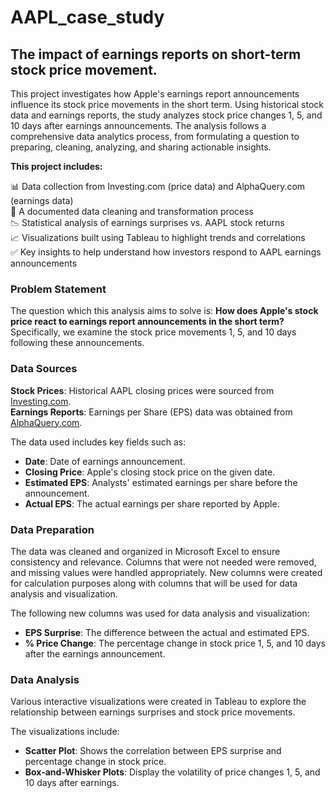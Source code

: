 # AAPL_case_study
## The impact of earnings reports on short-term stock price movement.

This project investigates how Apple's earnings report announcements influence its stock price movements in the short term. Using historical stock data and earnings reports, the study analyzes stock price changes 1, 5, and 10 days after earnings announcements. The analysis follows a comprehensive data analytics process, from formulating a question to preparing, cleaning, analyzing, and sharing actionable insights.

**This project includes:**

📊 Data collection from Investing.com (price data) and AlphaQuery.com (earnings data)  
🧹 A documented data cleaning and transformation process  
📉 Statistical analysis of earnings surprises vs. AAPL stock returns  
📈 Visualizations built using Tableau to highlight trends and correlations  
✅ Key insights to help understand how investors respond to AAPL earnings announcements  

### Problem Statement
The question which this analysis aims to solve is: **How does Apple's stock price react to earnings report announcements in the short term?** Specifically, we examine the stock price movements 1, 5, and 10 days following these announcements.

### Data Sources
**Stock Prices**: Historical AAPL closing prices were sourced from [Investing.com](investing.com).  
**Earnings Reports**: Earnings per Share (EPS) data was obtained from [AlphaQuery.com](investing.com).

The data used includes key fields such as:
- **Date**: Date of earnings announcement.
- **Closing Price**: Apple's closing stock price on the given date.
- **Estimated EPS**: Analysts' estimated earnings per share before the announcement.
- **Actual EPS**: The actual earnings per share reported by Apple.

### Data Preparation
The data was cleaned and organized in Microsoft Excel to ensure consistency and relevance. Columns that were not needed were removed, and missing values were handled appropriately. New columns were created for calculation purposes along with columns that will be used for data analysis and visualization.

The following new columns was used for data analysis and visualization:
- **EPS Surprise**: The difference between the actual and estimated EPS.
- **% Price Change**: The percentage change in stock price 1, 5, and 10 days after the earnings announcement.

### Data Analysis
Various interactive visualizations were created in Tableau to explore the relationship between earnings surprises and stock price movements.

The visualizations include:
- **Scatter Plot**: Shows the correlation between EPS surprise and percentage change in stock price.
- **Box-and-Whisker Plots**: Display the volatility of price changes 1, 5, and 10 days after earnings.











